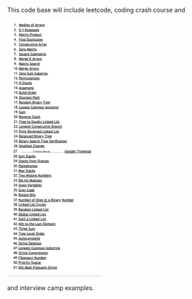 This code base will include leetcode, coding crash course 
and 


![img.png](51_codingQs/img.png)



and interview camp examples.